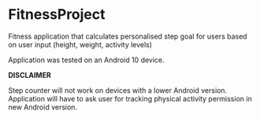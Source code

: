 # FitnessProject

Fitness application that calculates personalised step goal for users based on user input (height, weight, activity levels)

Application was tested on an Android 10 device. 

**DISCLAIMER**

Step counter will not work on devices with a lower Android version. Application will have to ask user for tracking physical activity permission in new Android version.
